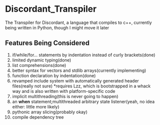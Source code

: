 # Discordant_Transpiler
The Transpiler for Discordant, a language that compiles to c++, 
currently being written in Python, though I might move it later
## Features Being Considered
1.  if/while/for... statements by indentation instead of curly brackets(done)
2.  limited dynamic typing(done)
3.  list comprehensions(done)
4.  better syntax for vectors and stdlib arrays(currently implementing)
5.  function declaration by indentation(done)
6.  revamped include system with automatically generated header files(really not sure)
    *requires Lzz, which is bootstrapped in a whack way and is also written with platform-specific code
7.  implicit multithreading(this is never going to happen)
8.  an **when** statement;multithreaded arbitrary state listener(yeah, no idea either: little more likely)
9.  pythonic array slicing(probably okay)
10. compile dependency tree


